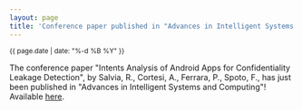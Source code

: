 ```yaml
---
layout: page
title: 'Conference paper published in "Advances in Intelligent Systems and Computing"!'
---
```


<small>{{ page.date | date: "%-d %B %Y" }}</small>

The conference paper "Intents Analysis of Android Apps for Confidentiality Leakage Detection", by Salvia, R., Cortesi, A., Ferrara, P., Spoto, F., has just been published in "Advances in Intelligent Systems and Computing"! Available [here](https://doi.org/10.1007/978-981-15-5747-7_4).
